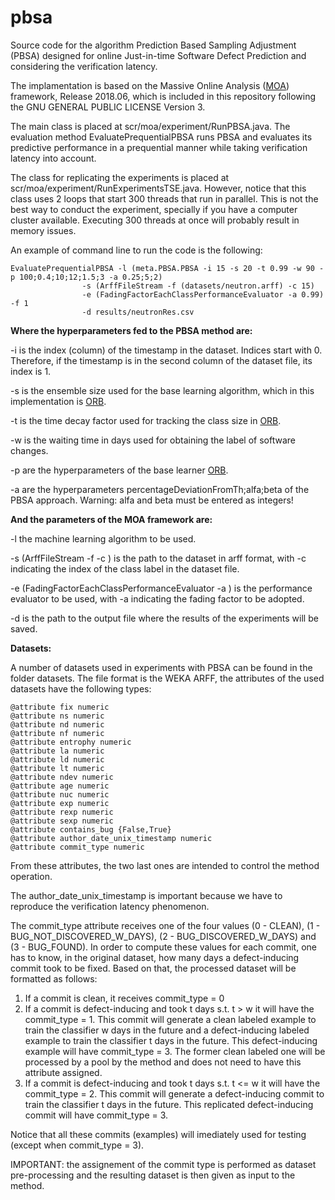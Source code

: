 # pbsa
Source code for the algorithm Prediction Based Sampling Adjustment (PBSA) designed for online Just-in-time Software Defect Prediction and considering the verification latency.
 
The implamentation is based on the Massive Online Analysis ([MOA](https://moa.cms.waikato.ac.nz/)) framework, Release 2018.06, which is included in this repository following the GNU GENERAL PUBLIC LICENSE Version 3.
 
The main class is placed at scr/moa/experiment/RunPBSA.java. The evaluation method EvaluatePrequentialPBSA runs PBSA and evaluates its predictive performance in a prequential manner while taking verification latency into account.

The class for replicating the experiments is placed at scr/moa/experiment/RunExperimentsTSE.java. However, notice that this class uses 2 loops that start 300 threads that run in parallel. This is not the best way to conduct the experiment, specially if you have a computer cluster available. Executing 300 threads at once will probably result in memory issues.

An example of command line to run the code is the following:

```{r}
EvaluatePrequentialPBSA -l (meta.PBSA.PBSA -i 15 -s 20 -t 0.99 -w 90 -p 100;0.4;10;12;1.5;3 -a 0.25;5;2) 
				-s (ArffFileStream -f (datasets/neutron.arff) -c 15) 
				-e (FadingFactorEachClassPerformanceEvaluator -a 0.99) -f 1 
				-d results/neutronRes.csv 
```			

**Where the hyperparameters fed to the PBSA method are:**

-i is the index (column) of the timestamp in the dataset. Indices start with 0. Therefore, if the timestamp is in the second column of the dataset file, its index is 1.

-s is the ensemble size used for the base learning algorithm, which in this implementation is [ORB](https://github.com/geocabral/spdisc-icse19).

-t is the time decay factor used for tracking the class size in [ORB](https://github.com/geocabral/spdisc-icse19).

-w is the waiting time in days used for obtaining the label of software changes.

-p are the hyperparameters of the base learner [ORB](https://github.com/geocabral/spdisc-icse19).

-a are the hyperparameters percentageDeviationFromTh;alfa;beta of the PBSA approach. Warning: alfa and beta must be entered as integers!

**And the parameters of the MOA framework are:**

-l the machine learning algorithm to be used.

-s (ArffFileStream -f <path to dataset> -c <class label index>) is the path to the dataset in arff format, with -c indicating the index of the class label in the dataset file.

-e (FadingFactorEachClassPerformanceEvaluator -a <fading factor>) is the performance evaluator to be used, with -a indicating the fading factor to be adopted. 

-d is the path to the output file where the results of the experiments will be saved.

**Datasets:**

A number of datasets used in experiments with PBSA can be found in the folder datasets. The file format is the WEKA ARFF, the attributes of the used datasets have the following types:

```{r}
@attribute fix numeric
@attribute ns numeric
@attribute nd numeric
@attribute nf numeric
@attribute entrophy numeric
@attribute la numeric
@attribute ld numeric
@attribute lt numeric
@attribute ndev numeric
@attribute age numeric
@attribute nuc numeric
@attribute exp numeric
@attribute rexp numeric
@attribute sexp numeric
@attribute contains_bug {False,True}
@attribute author_date_unix_timestamp numeric
@attribute commit_type numeric
```

From these attributes, the two last ones are intended to control the method operation. 

The author_date_unix_timestamp is important because we have to reproduce the verification latency phenomenon. 

The commit_type attribute receives one of the four values (0 - CLEAN), (1 - BUG_NOT_DISCOVERED_W_DAYS), (2 - BUG_DISCOVERED_W_DAYS) and (3 - BUG_FOUND). In order to compute these values for each commit, one has to know, in the original dataset, how many days a defect-inducing commit took to be fixed. Based on that, the processed dataset will be formatted as follows:

1. If a commit is clean, it receives commit_type = 0
2. If a commit is defect-inducing and took t days s.t. t > w it will have the commit_type = 1. This commit will generate a clean labeled example to train the classifier w days in the future and a defect-inducing labeled example to train the classifier t days in the future. This defect-inducing example will have commit_type = 3. The former clean labeled one will be processed by a pool by the method and does not need to have this attribute assigned.
3. If a commit is defect-inducing and took t days s.t. t <= w it will have the commit_type = 2. This commit will generate a defect-inducing commit to train the classifier t days in the future. This replicated defect-inducing commit will have commit_type = 3. 

Notice that all these commits (examples) will imediately used for testing (except when commit_type = 3).

IMPORTANT: the assignement of the commit type is performed as dataset pre-processing and the resulting dataset is then given as input to the method.
